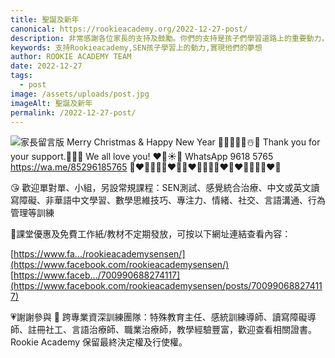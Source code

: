 ```yaml
---
title: 聖誕及新年
canonical: https://rookieacademy.org/2022-12-27-post/
description: 非常感謝各位家長的支持及鼓勵。你們的支持是孩子們學習道路上的重要動力，也是我們教育工作的強大支柱。我們深感欣慰並珍惜這份支持與鼓勵，並將繼續努力，致力於孩子們的教育和成長。在我們共同的努力下，孩子們將能夠迸發出更大的潛能，實現他們的夢想。再次衷心感謝各位家長的無私支持與鼓勵。
keywords: 支持Rookieacademy,SEN孩子學習上的動力,實現他們的夢想
author: ROOKIE ACADEMY TEAM
date: 2022-12-27
tags:
  - post
image: /assets/uploads/post.jpg
imageAlt: 聖誕及新年
permalink: /2022-12-27-post/
---
```

![家長留言版](/assets/uploads/post.jpg)
Merry Christmas & Happy New Year 🌟💖🎅🏻🥰☃️🥳
Thank you for your support.👑🌹🌈
We all love you! ❤️🐝☀️🏫
WhatsApp 9618 5765 
https://wa.me/85296185765
🧡❤💛💚💚💛❤🧡🧡❤💛💚💚💛❤🧡❤💛💚💚💛❤🧡

😘 歡迎單對單、小組，另設常規課程：SEN測試、感覺統合治療、中文或英文讀寫障礙、非華語中文學習、數學思維技巧、專注力、情緒、社交、言語溝通、行為管理等訓練

🥰課堂優惠及免費工作紙/教材不定期發放，可按以下網址連結查看內容：

[https://www.fa.../rookieacademysensen/](https://www.facebook.com/rookieacademysensen/)
[https://www.faceb.../700990688274117](https://www.facebook.com/rookieacademysensen/posts/700990688274117)

💗謝謝參與 📝 跨專業資深訓練團隊：特殊教育主任、感統訓練導師、讀寫障礙導師、註冊社工、言語治療師、職業治療師，教學經驗豐富，歡迎查看相關證書。
Rookie Academy 保留最終決定權及行使權。
